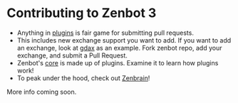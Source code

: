 # Contributing to Zenbot 3

- Anything in [plugins](https://github.com/carlos8f/zenbot/tree/master/plugins) is fair game for submitting pull requests.
- This includes new exchange support you want to add. If you want to add an exchange, look at [gdax](https://github.com/carlos8f/zenbot/tree/master/plugins/gdax) as an example. Fork zenbot repo, add your exchange, and submit a Pull Request.
- Zenbot's [core](https://github.com/carlos8f/zenbot/tree/master/core) is made up of plugins. Examine it to learn how plugins work!
- To peak under the hood, check out [Zenbrain](https://github.com/carlos8f/zenbrain)!

More info coming soon.

